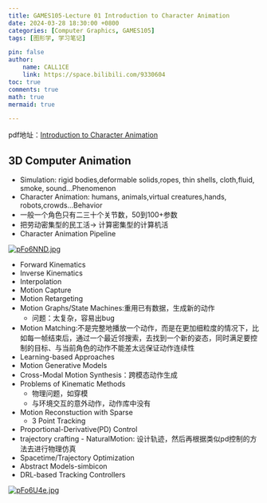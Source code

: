 ```yaml
---
title: GAMES105-Lecture 01 Introduction to Character Animation
date: 2024-03-28 18:30:00 +0800
categories: [Computer Graphics, GAMES105]
tags: [图形学, 学习笔记]

pin: false
author: 
    name: CALL1CE
    link: https://space.bilibili.com/9330604
toc: true
comments: true
math: true
mermaid: true

---
```

pdf地址：[Introduction to Character Animation](https://games-105.github.io/ppt/01%20-%20Introduction.pdf)

## 3D Computer Animation

* Simulation: rigid bodies,deformable solids,ropes, thin shells, cloth,fluid, smoke, sound...Phenomenon
* Character Animation: humans, animals,virtual creatures,hands, robots,crowds...Behavior
* 一般一个角色只有二三十个关节数，50到100+参数
* 把劳动密集型的民工活-> 计算密集型的计算机活
* Character Animation Pipeline

[![pFo6NND.jpg](https://s21.ax1x.com/2024/03/29/pFo6NND.jpg)](https://imgse.com/i/pFo6NND)

* Forward Kinematics
* Inverse Kinematics
* Interpolation
* Motion Capture
* Motion Retargeting
* Motion Graphs/State Machines:重用已有数据，生成新的动作
  * 问题：太复杂，容易出bug
* Motion Matching:不是完整地播放一个动作，而是在更加细粒度的情况下，比如每一帧结束后，通过一个最近邻搜索，去找到一个新的姿态，同时满足要控制的目标、与当前角色的动作不能差太远保证动作连续性
* Learning-based Approaches
* Motion Generative Models
* Cross-Modal Motion Synthesis：跨模态动作生成
* Problems of Kinematic Methods
  * 物理问题，如穿模
  * 与环境交互的意外动作，动作库中没有
* Motion Reconstuction with Sparse
  * 3 Point Tracking
* Proportional-Derivative(PD) Control
* trajectory crafting - NaturalMotion: 设计轨迹，然后再根据类似pd控制的方法去进行物理仿真
* Spacetime/Trajectory Optimization
* Abstract Models-simbicon
* DRL-based Tracking Controllers 


[![pFo6U4e.jpg](https://s21.ax1x.com/2024/03/29/pFo6U4e.jpg)](https://imgse.com/i/pFo6U4e)